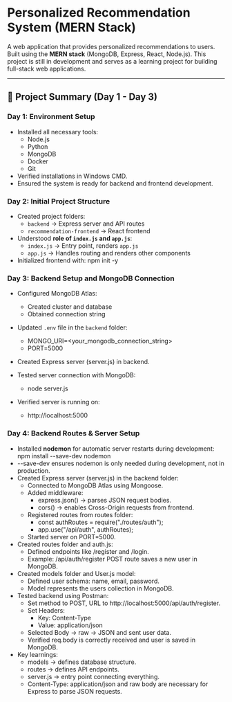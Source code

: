 # Personalized Recommendation System (MERN Stack)

A web application that provides personalized recommendations to users. Built using the **MERN stack** (MongoDB, Express, React, Node.js). This project is still in development and serves as a learning project for building full-stack web applications.

---

## 🌟 Project Summary (Day 1 - Day 3)

### **Day 1: Environment Setup**
- Installed all necessary tools:
  - Node.js
  - Python
  - MongoDB
  - Docker
  - Git
- Verified installations in Windows CMD.
- Ensured the system is ready for backend and frontend development.

### **Day 2: Initial Project Structure**
- Created project folders:
  - `backend` → Express server and API routes
  - `recommendation-frontend` → React frontend
- Understood **role of `index.js` and `app.js`**:
  - `index.js` → Entry point, renders `app.js`
  - `app.js` → Handles routing and renders other components
- Initialized frontend with:
npm init -y

### Day 3: Backend Setup and MongoDB Connection

- Configured MongoDB Atlas:
  - Created cluster and database
  - Obtained connection string

- Updated `.env` file in the `backend` folder:
    - MONGO_URI=<your_mongodb_connection_string>
    - PORT=5000

- Created Express server (server.js) in backend.
- Tested server connection with MongoDB:
    - node server.js
- Verified server is running on:
    - http://localhost:5000

### Day 4: Backend Routes & Server Setup

- Installed **nodemon** for automatic server restarts during development:
npm install --save-dev nodemon
- --save-dev ensures nodemon is only needed during development, not in production.
- Created Express server (server.js) in the backend folder:
    - Connected to MongoDB Atlas using Mongoose.
    - Added middleware:
        - express.json() → parses JSON request bodies.
        - cors() → enables Cross-Origin requests from frontend.
    - Registered routes from routes folder:
        - const authRoutes = require("./routes/auth");
        - app.use("/api/auth", authRoutes);
    - Started server on PORT=5000.
- Created routes folder and auth.js:
    - Defined endpoints like /register and /login.
    - Example: /api/auth/register POST route saves a new user in MongoDB.
- Created models folder and User.js model:
    - Defined user schema: name, email, password.
    - Model represents the users collection in MongoDB.
- Tested backend using Postman:
    - Set method to POST, URL to http://localhost:5000/api/auth/register.
    - Set Headers:
        - Key: Content-Type
        - Value: application/json
    - Selected Body → raw → JSON and sent user data.
    - Verified req.body is correctly received and user is saved in MongoDB.
- Key learnings:
    - models → defines database structure.
    - routes → defines API endpoints.
    - server.js → entry point connecting everything.
    - Content-Type: application/json and raw body are necessary for Express to parse JSON requests.

```bash
    